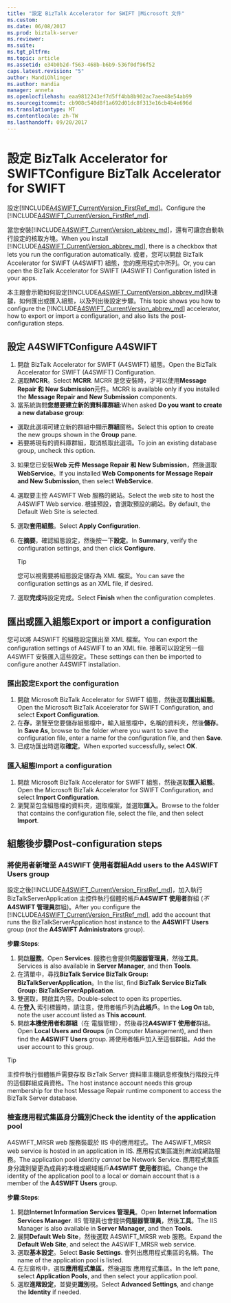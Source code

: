 ```yaml
---
title: "設定 BizTalk Accelerator for SWIFT |Microsoft 文件"
ms.custom: 
ms.date: 06/08/2017
ms.prod: biztalk-server
ms.reviewer: 
ms.suite: 
ms.tgt_pltfrm: 
ms.topic: article
ms.assetid: e34b0b2d-f563-468b-b6b9-536f0df96f52
caps.latest.revision: "5"
author: MandiOhlinger
ms.author: mandia
manager: anneta
ms.openlocfilehash: eaa9812243ef7d5ff4bb8b902ac7aee48e54ab99
ms.sourcegitcommit: cb908c540d8f1a692d01dc8f313e16cb4b4e696d
ms.translationtype: MT
ms.contentlocale: zh-TW
ms.lasthandoff: 09/20/2017
---
```

# <a name="configure-biztalk-accelerator-for-swift"></a><span data-ttu-id="336c3-102">設定 BizTalk Accelerator for SWIFT</span><span class="sxs-lookup"><span data-stu-id="336c3-102">Configure BizTalk Accelerator for SWIFT</span></span>

<span data-ttu-id="336c3-103">設定[!INCLUDE[A4SWIFT_CurrentVersion_FirstRef_md](../../includes/a4swift-currentversion-firstref-md.md)]。</span><span class="sxs-lookup"><span data-stu-id="336c3-103">Configure the [!INCLUDE[A4SWIFT_CurrentVersion_FirstRef_md](../../includes/a4swift-currentversion-firstref-md.md)].</span></span> 

<span data-ttu-id="336c3-104">當您安裝[!INCLUDE[A4SWIFT_CurrentVersion_abbrev_md](../../includes/a4swift-currentversion-abbrev-md.md)]，還有可讓您自動執行設定的核取方塊。</span><span class="sxs-lookup"><span data-stu-id="336c3-104">When you install [!INCLUDE[A4SWIFT_CurrentVersion_abbrev_md](../../includes/a4swift-currentversion-abbrev-md.md)], there is a checkbox that lets you run the configuration automatically.</span></span> <span data-ttu-id="336c3-105">或者，您可以開啟 BizTalk Accelerator for SWIFT (A4SWIFT) 組態，您的應用程式中所列。</span><span class="sxs-lookup"><span data-stu-id="336c3-105">Or, you can open the BizTalk Accelerator for SWIFT (A4SWIFT) Configuration listed in your apps.</span></span>

<span data-ttu-id="336c3-106">本主題會示範如何設定[!INCLUDE[A4SWIFT_CurrentVersion_abbrev_md](../../includes/a4swift-currentversion-abbrev-md.md)]快速鍵，如何匯出或匯入組態，以及列出後設定步驟。</span><span class="sxs-lookup"><span data-stu-id="336c3-106">This topic shows you how to configure the [!INCLUDE[A4SWIFT_CurrentVersion_abbrev_md](../../includes/a4swift-currentversion-abbrev-md.md)] accelerator, how to export or import a configuration, and also lists the post-configuration steps.</span></span>

## <a name="configure-a4swift"></a><span data-ttu-id="336c3-107">設定 A4SWIFT</span><span class="sxs-lookup"><span data-stu-id="336c3-107">Configure A4SWIFT</span></span>

1. <span data-ttu-id="336c3-108">開啟 BizTalk Accelerator for SWIFT (A4SWIFT) 組態。</span><span class="sxs-lookup"><span data-stu-id="336c3-108">Open the BizTalk Accelerator for SWIFT (A4SWIFT) Configuration.</span></span>
2. <span data-ttu-id="336c3-109">選取**MCRR**。</span><span class="sxs-lookup"><span data-stu-id="336c3-109">Select **MCRR**.</span></span> <span data-ttu-id="336c3-110">MCRR 是您安裝時，才可以使用**Message Repair 和 New Submission**元件。</span><span class="sxs-lookup"><span data-stu-id="336c3-110">MCRR is available only if you installed the **Message Repair and New Submission** components.</span></span>
3. <span data-ttu-id="336c3-111">當系統詢問**您想要建立新的資料庫群組**:</span><span class="sxs-lookup"><span data-stu-id="336c3-111">When asked **Do you want to create a new database group**:</span></span>

  * <span data-ttu-id="336c3-112">選取此選項可建立新的群組中顯示**群組**窗格。</span><span class="sxs-lookup"><span data-stu-id="336c3-112">Select this option to create the new groups shown in the **Group** pane.</span></span> 
  * <span data-ttu-id="336c3-113">若要將現有的資料庫群組，取消核取此選項。</span><span class="sxs-lookup"><span data-stu-id="336c3-113">To join an existing database group, uncheck this option.</span></span>

3. <span data-ttu-id="336c3-114">如果您已安裝**Web 元件 Message Repair 和 New Submission**，然後選取**WebService**。</span><span class="sxs-lookup"><span data-stu-id="336c3-114">If you installed **Web Components for Message Repair and New Submission**, then select **WebService**.</span></span>
4. <span data-ttu-id="336c3-115">選取要主控 A4SWIFT Web 服務的網站。</span><span class="sxs-lookup"><span data-stu-id="336c3-115">Select the web site to host the A4SWIFT Web service.</span></span> <span data-ttu-id="336c3-116">根據預設，會選取預設的網站。</span><span class="sxs-lookup"><span data-stu-id="336c3-116">By default, the Default Web Site is selected.</span></span>
5. <span data-ttu-id="336c3-117">選取**套用組態**。</span><span class="sxs-lookup"><span data-stu-id="336c3-117">Select **Apply Configuration**.</span></span>
6. <span data-ttu-id="336c3-118">在**摘要**，確認組態設定，然後按一下**設定**。</span><span class="sxs-lookup"><span data-stu-id="336c3-118">In **Summary**, verify the configuration settings, and then click **Configure**.</span></span> 

    > [!TIP] 
    > <span data-ttu-id="336c3-119">您可以視需要將組態設定儲存為 XML 檔案。</span><span class="sxs-lookup"><span data-stu-id="336c3-119">You can save the configuration settings as an XML file, if desired.</span></span>

7. <span data-ttu-id="336c3-120">選取**完成**時設定完成。</span><span class="sxs-lookup"><span data-stu-id="336c3-120">Select **Finish** when the configuration completes.</span></span>

## <a name="export-or-import-a-configuration"></a><span data-ttu-id="336c3-121">匯出或匯入組態</span><span class="sxs-lookup"><span data-stu-id="336c3-121">Export or import a configuration</span></span>
<span data-ttu-id="336c3-122">您可以將 A4SWIFT 的組態設定匯出至 XML 檔案。</span><span class="sxs-lookup"><span data-stu-id="336c3-122">You can export the configuration settings of A4SWIFT to an XML file.</span></span> <span data-ttu-id="336c3-123">接著可以設定另一個 A4SWIFT 安裝匯入這些設定。</span><span class="sxs-lookup"><span data-stu-id="336c3-123">These settings can then be imported to configure another A4SWIFT installation.</span></span> 

### <a name="export-the-configuration"></a><span data-ttu-id="336c3-124">匯出設定</span><span class="sxs-lookup"><span data-stu-id="336c3-124">Export the configuration</span></span>

1. <span data-ttu-id="336c3-125">開啟 Microsoft BizTalk Accelerator for SWIFT 組態，然後選取**匯出組態**。</span><span class="sxs-lookup"><span data-stu-id="336c3-125">Open the Microsoft BizTalk Accelerator for SWIFT Configuration, and select **Export Configuration**.</span></span>
2. <span data-ttu-id="336c3-126">在**存**，瀏覽至您要儲存組態檔中，輸入組態檔中，名稱的資料夾，然後**儲存**。</span><span class="sxs-lookup"><span data-stu-id="336c3-126">In **Save As**, browse to the folder where you want to save the configuration file, enter a name for the configuration file, and then **Save**.</span></span>
3. <span data-ttu-id="336c3-127">已成功匯出時選取**確定**。</span><span class="sxs-lookup"><span data-stu-id="336c3-127">When exported successfully, select **OK**.</span></span>

### <a name="import-a-configuration"></a><span data-ttu-id="336c3-128">匯入組態</span><span class="sxs-lookup"><span data-stu-id="336c3-128">Import a configuration</span></span>
1. <span data-ttu-id="336c3-129">開啟 Microsoft BizTalk Accelerator for SWIFT 組態，然後選取**匯入組態**。</span><span class="sxs-lookup"><span data-stu-id="336c3-129">Open the Microsoft BizTalk Accelerator for SWIFT Configuration, and select **Import Configuration**.</span></span>
2. <span data-ttu-id="336c3-130">瀏覽至包含組態檔的資料夾，選取檔案，並選取**匯入**。</span><span class="sxs-lookup"><span data-stu-id="336c3-130">Browse to the folder that contains the configuration file, select the file, and then select **Import**.</span></span>

## <a name="post-configuration-steps"></a><span data-ttu-id="336c3-131">組態後步驟</span><span class="sxs-lookup"><span data-stu-id="336c3-131">Post-configuration steps</span></span>

### <a name="add-users-to-the-a4swift-users-group"></a><span data-ttu-id="336c3-132">將使用者新增至 A4SWIFT 使用者群組</span><span class="sxs-lookup"><span data-stu-id="336c3-132">Add users to the A4SWIFT Users group</span></span>

<span data-ttu-id="336c3-133">設定之後[!INCLUDE[A4SWIFT_CurrentVersion_FirstRef_md](../../includes/a4swift-currentversion-firstref-md.md)]，加入執行 BizTalkServerApplication 主控件執行個體的帳戶**A4SWIFT 使用者**群組 (*不* **A4SWIFT 管理員**群組)。</span><span class="sxs-lookup"><span data-stu-id="336c3-133">After you configure the [!INCLUDE[A4SWIFT_CurrentVersion_FirstRef_md](../../includes/a4swift-currentversion-firstref-md.md)], add the account that runs the BizTalkServerApplication host instance to the **A4SWIFT Users** group (*not* the **A4SWIFT Administrators** group).</span></span> 

<span data-ttu-id="336c3-134">**步驟**:</span><span class="sxs-lookup"><span data-stu-id="336c3-134">**Steps**:</span></span>

1. <span data-ttu-id="336c3-135">開啟**服務**。</span><span class="sxs-lookup"><span data-stu-id="336c3-135">Open **Services**.</span></span> <span data-ttu-id="336c3-136">服務也會提供**伺服器管理員**，然後**工具**。</span><span class="sxs-lookup"><span data-stu-id="336c3-136">Services is also available in **Server Manager**, and then **Tools**.</span></span> 
2. <span data-ttu-id="336c3-137">在清單中，尋找**BizTalk Service BizTalk Group: BizTalkServerApplication**。</span><span class="sxs-lookup"><span data-stu-id="336c3-137">In the list, find **BizTalk Service BizTalk Group: BizTalkServerApplication**.</span></span> 
3. <span data-ttu-id="336c3-138">雙選取，開啟其內容。</span><span class="sxs-lookup"><span data-stu-id="336c3-138">Double-select to open its properties.</span></span>
4. <span data-ttu-id="336c3-139">在**登入** 索引標籤時，請注意，使用者帳戶列為**此帳戶**。</span><span class="sxs-lookup"><span data-stu-id="336c3-139">In the **Log On** tab, note the user account listed as **This account**.</span></span>
5. <span data-ttu-id="336c3-140">開啟**本機使用者和群組**（在 電腦管理），然後尋找**A4SWIFT 使用者**群組。</span><span class="sxs-lookup"><span data-stu-id="336c3-140">Open **Local Users and Groups** (in Computer Management), and then find the **A4SWIFT Users** group.</span></span> <span data-ttu-id="336c3-141">將使用者帳戶加入至這個群組。</span><span class="sxs-lookup"><span data-stu-id="336c3-141">Add the user account to this group.</span></span>

> [!TIP] 
> <span data-ttu-id="336c3-142">主控件執行個體帳戶需要存取 BizTalk Server 資料庫主機訊息修復執行階段元件的這個群組成員資格。</span><span class="sxs-lookup"><span data-stu-id="336c3-142">The host instance account needs this group membership for the host Message Repair runtime component to access the BizTalk Server database.</span></span>

### <a name="check-the-identity-of-the-application-pool"></a><span data-ttu-id="336c3-143">檢查應用程式集區身分識別</span><span class="sxs-lookup"><span data-stu-id="336c3-143">Check the identity of the application pool</span></span>
<span data-ttu-id="336c3-144">A4SWIFT_MRSR web 服務裝載於 IIS 中的應用程式。</span><span class="sxs-lookup"><span data-stu-id="336c3-144">The A4SWIFT_MRSR web service is hosted in an application in IIS.</span></span> <span data-ttu-id="336c3-145">應用程式集區識別*無法*成網路服務。</span><span class="sxs-lookup"><span data-stu-id="336c3-145">The application pool identity *cannot* be Network Service.</span></span> <span data-ttu-id="336c3-146">應用程式集區身分識別變更為成員的本機或網域帳戶**A4SWIFT 使用者**群組。</span><span class="sxs-lookup"><span data-stu-id="336c3-146">Change the identity of the application pool to a local or domain account that is a member of the **A4SWIFT Users** group.</span></span>

<span data-ttu-id="336c3-147">**步驟**:</span><span class="sxs-lookup"><span data-stu-id="336c3-147">**Steps**:</span></span>

1. <span data-ttu-id="336c3-148">開啟**Internet Information Services 管理員**。</span><span class="sxs-lookup"><span data-stu-id="336c3-148">Open **Internet Information Services Manager**.</span></span> <span data-ttu-id="336c3-149">IIS 管理員也會提供**伺服器管理員**，然後**工具**。</span><span class="sxs-lookup"><span data-stu-id="336c3-149">The IIS Manager is also available in **Server Manager**, and then **Tools**.</span></span> 
2. <span data-ttu-id="336c3-150">展開**Default Web Site**，然後選取 A4SWIFT_MRSR web 服務。</span><span class="sxs-lookup"><span data-stu-id="336c3-150">Expand the **Default Web Site**, and select the A4SWIFT_MRSR web service.</span></span> 
3. <span data-ttu-id="336c3-151">選取**基本設定**。</span><span class="sxs-lookup"><span data-stu-id="336c3-151">Select **Basic Settings**.</span></span> <span data-ttu-id="336c3-152">會列出應用程式集區的名稱。</span><span class="sxs-lookup"><span data-stu-id="336c3-152">The name of the application pool is listed.</span></span>
4. <span data-ttu-id="336c3-153">在左窗格中，選取**應用程式集區**，然後選取 應用程式集區。</span><span class="sxs-lookup"><span data-stu-id="336c3-153">In the left pane, select **Application Pools**, and then select your application pool.</span></span>
5. <span data-ttu-id="336c3-154">選取**進階設定**，並變更**識別**視。</span><span class="sxs-lookup"><span data-stu-id="336c3-154">Select **Advanced Settings**, and change the **Identity** if needed.</span></span>